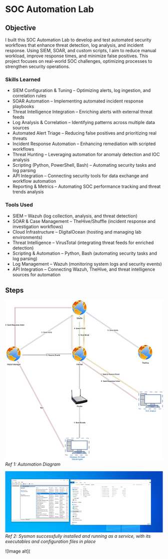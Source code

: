 # SOC Automation Lab

## Objective
I built this SOC Automation Lab to develop and test automated security workflows that enhance threat detection, log analysis, and incident response. Using SIEM, SOAR, and custom scripts, I aim to reduce manual workload, improve response times, and minimize false positives. This project focuses on real-world SOC challenges, optimizing processes to strengthen security operations.

### Skills Learned
- SIEM Configuration & Tuning – Optimizing alerts, log ingestion, and correlation rules
- SOAR Automation – Implementing automated incident response playbooks
- Threat Intelligence Integration – Enriching alerts with external threat feeds
- Log Analysis & Correlation – Identifying patterns across multiple data sources
- Automated Alert Triage – Reducing false positives and prioritizing real threats
- Incident Response Automation – Enhancing remediation with scripted workflows
- Threat Hunting – Leveraging automation for anomaly detection and IOC analysis
- Scripting (Python, PowerShell, Bash) – Automating security tasks and log parsing
- API Integration – Connecting security tools for data exchange and workflow automation
- Reporting & Metrics – Automating SOC performance tracking and threat trends analysis

### Tools Used
- SIEM – Wazuh (log collection, analysis, and threat detection)
- SOAR & Case Management – TheHive/Shuffle (incident response and investigation workflows)
- Cloud Infrastructure – DigitalOcean (hosting and managing lab environments)
- Threat Intelligence – VirusTotal (integrating threat feeds for enriched detection)
- Scripting & Automation – Python, Bash (automating security tasks and log parsing)
- Log Management – Wazuh (monitoring system logs and security events)
- API Integration – Connecting Wazuh, TheHive, and threat intelligence sources for automation

## Steps
![Image alt](https://github.com/eliarns/SOC-Automation-Lab/blob/9185de0c50ddae393dfe57ca85fe24b19b09d496/HOME%20LAB%20DIAGRAM.jpg)
*Ref 1: Automation Diagram*

![Image alt](https://github.com/eliarns/SOC-Automation-Lab/blob/main/sysmon%20installed%20screenshot.png?raw=true)
*Ref 2: Sysmon successfully installed and running as a service, with its executables and configuration files in place*

![Image alt](
